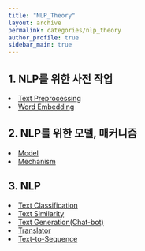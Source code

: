 ```yaml
---
title: "NLP_Theory"
layout: archive
permalink: categories/nlp_theory
author_profile: true
sidebar_main: true
---
```


## 1. NLP를 위한 사전 작업  
<li><a href="/categories/text_preprocessing" class="splitter">Text Preprocessing</a></li>  
<li><a href="/categories/word_embedding" class="splitter">Word Embedding</a></li>  


## 2. NLP를 위한 모델, 매커니즘
<li><a href="/categories/nlp_model" class="splitter">Model</a></li>  
<li><a href="/categories/nlp_mechanism" class="splitter">Mechanism</a></li>  

## 3. NLP

<li><a href="/categories/text_classification" class="splitter">Text Classification</a></li>  
<li><a href="/categories/text_similarity" class="splitter">Text Similarity</a></li>  
<li><a href="/categories/text_generation" class="splitter">Text Generation(Chat-bot)</a></li>  
<li><a href="/categories/translator" class="splitter">Translator</a></li>  
<li><a href="/categories/text_to_sequence" class="splitter">Text-to-Sequence</a></li>  